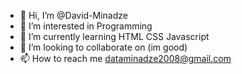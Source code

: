 - 👋 Hi, I’m @David-Minadze 
- 👀 I’m interested in Programming 
- 🌱 I’m currently learning HTML CSS Javascript 
- 💞️ I’m looking to collaborate on (im good)
- 📫 How to reach me dataminadze2008@gmail.com

<!---
David-Minadze/David-Minadze is a ✨ special ✨ repository because its `README.md` (this file) appears on your GitHub profile.
You can click the Preview link to take a look at your changes.
--->

